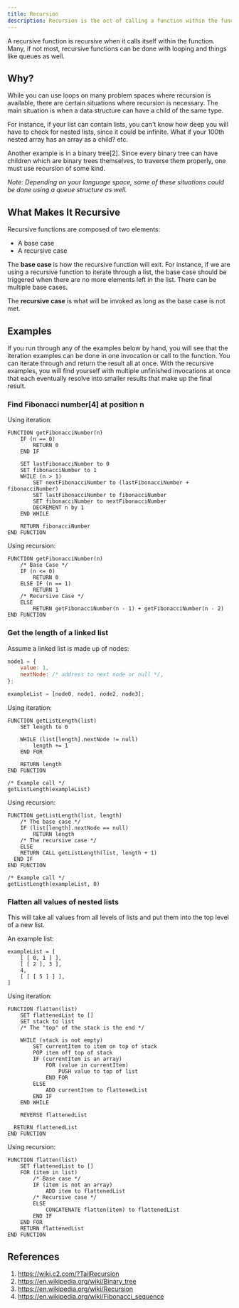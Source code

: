 ```yaml
---
title: Recursion
description: Recursion is the act of calling a function within the function itself.
---
```


A recursive function is recursive when it calls itself within the function. Many, if not most, recursive functions can be done with looping and things like queues as well.

## Why?

While you can use loops on many problem spaces where recursion is available, there are certain situations where recursion is necessary. The main situation is when a data structure can have a child of the same type. 

For instance, if your list can contain lists, you can't know how deep you will have to check for nested lists, since it could be infinite. What if your 100th nested array has an array as a child? etc.

Another example is in a binary tree[2]. Since every binary tree can have children which are binary trees themselves, to traverse them properly, one must use recursion of some kind.

*Note: Depending on your language space, some of these situations could be done using a queue structure as well.*

## What Makes It Recursive

Recursive functions are composed of two elements:

- A base case
- A recursive case

The **base case** is how the recursive function will exit. For instance, if we are using a recursive function to iterate through a list, the base case should be triggered when there are no more elements left in the list. There can be multiple base cases.

The **recursive case** is what will be invoked as long as the base case is not met.

## Examples

If you run through any of the examples below by hand, you will see that the iteration examples can be done in one invocation or call to the function. You can iterate through and return the result all at once. With the recursive examples, you will find yourself with multiple unfinished invocations at once that each eventually resolve into smaller results that make up the final result.

### Find Fibonacci number[4] at position n

Using iteration:

```pseudocode
FUNCTION getFibonacciNumber(n)
	IF (n == 0)
		RETURN 0
	END IF
	
	SET lastFibonacciNumber to 0
	SET fibonacciNumber to 1
	WHILE (n > 1)
		SET nextFibonacciNumber to (lastFibonacciNumber + fibonacciNumber)
		SET lastFibonacciNumber to fibonacciNumber
		SET fibonacciNumber to nextFibonacciNumber
		DECREMENT n by 1
	END WHILE
	
	RETURN fibonacciNumber
END FUNCTION
```

Using recursion:

```pseudocode
FUNCTION getFibonacciNumber(n)
	/* Base Case */
	IF (n <= 0)
		RETURN 0
	ELSE IF (n == 1)
		RETURN 1
	/* Recursive Case */
	ELSE
		RETURN getFibonacciNumber(n - 1) + getFibonacciNumber(n - 2)
END FUNCTION
```

### Get the length of a linked list

Assume a linked list is made up of nodes:

```javascript
node1 = {
	value: 1,
	nextNode: /* address to next node or null */,
};

exampleList = [node0, node1, node2, node3];
```

Using iteration:

```pseudocode
FUNCTION getListLength(list)
	SET length to 0
	
	WHILE (list[length].nextNode != null)
		length += 1
	END FOR
	
	RETURN length
END FUNCTION

/* Example call */
getListLength(exampleList)
```

Using recursion:

```pseudocode
FUNCTION getListLength(list, length)
	/* The base case */
	IF (list[length].nextNode == null)
		RETURN length
	/* The recursive case */
	ELSE
    RETURN CALL getListLength(list, length + 1)
  END IF
END FUNCTION

/* Example call */
getListLength(exampleList, 0)
```

### Flatten all values of nested lists

This will take all values from all levels of lists and put them into the top level of a new list.

An example list:

```
exampleList = [
	[ [ 0, 1 ] ],
	[ [ 2 ], 3 ],
	4,
	[ [ [ 5 ] ] ],
]
```

Using iteration:

```pseudocode
FUNCTION flatten(list)
	SET flattenedList to []
	SET stack to list
	/* The "top" of the stack is the end */
	
	WHILE (stack is not empty)
		SET currentItem to item on top of stack
		POP item off top of stack
		IF (currentItem is an array)
			FOR (value in currentItem)
				PUSH value to top of list
			END FOR
		ELSE
			ADD currentItem to flattenedList
		END IF
	END WHILE
	
	REVERSE flattenedList
  
  RETURN flattenedList
END FUNCTION
```

Using recursion:

```pseudocode
FUNCTION flatten(list)
	SET flattenedList to []
	FOR (item in list)
		/* Base case */
		IF (item is not an array)
			ADD item to flattenedList
		/* Recursive case */
		ELSE
			CONCATENATE flatten(item) to flattenedList
		END IF
	END FOR
	RETURN flattenedList
END FUNCTION
```


## References

1. https://wiki.c2.com/?TailRecursion
2. https://en.wikipedia.org/wiki/Binary_tree
3. https://en.wikipedia.org/wiki/Recursion
4. https://en.wikipedia.org/wiki/Fibonacci_sequence